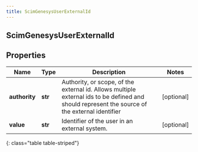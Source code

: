 ```yaml
---
title: ScimGenesysUserExternalId
---
```

## ScimGenesysUserExternalId

## Properties

|Name | Type | Description | Notes|
|------------ | ------------- | ------------- | -------------|
| **authority** | **str** | Authority, or scope, of the external id.  Allows multiple external ids to be defined and should represent the source of the external identifier | [optional] |
| **value** | **str** | Identifier of the user in an external system. | [optional] |
{: class="table table-striped"}


